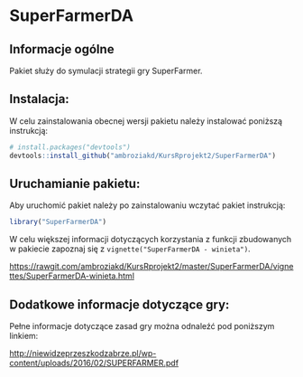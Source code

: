 # SuperFarmerDA 

## Informacje ogólne

Pakiet służy do symulacji strategii gry  SuperFarmer.

## Instalacja: 

W celu zainstalowania obecnej wersji pakietu należy instalować poniższą instrukcją:

```R
# install.packages("devtools")
devtools::install_github("ambroziakd/KursRprojekt2/SuperFarmerDA")
```
## Uruchamianie pakietu: 

Aby uruchomić pakiet należy po zainstalowaniu wczytać pakiet instrukcją:

```R
library("SuperFarmerDA")
```
W celu większej informacji dotyczących korzystania z  funkcji zbudowanych w pakiecie zapoznaj się z `vignette("SuperFarmerDA - winieta")`.

https://rawgit.com/ambroziakd/KursRprojekt2/master/SuperFarmerDA/vignettes/SuperFarmerDA-winieta.html

## Dodatkowe informacje dotyczące gry: 

Pełne informacje dotyczące zasad  gry można odnaleźć pod poniższym linkiem:

http://niewidzeprzeszkodzabrze.pl/wp-content/uploads/2016/02/SUPERFARMER.pdf